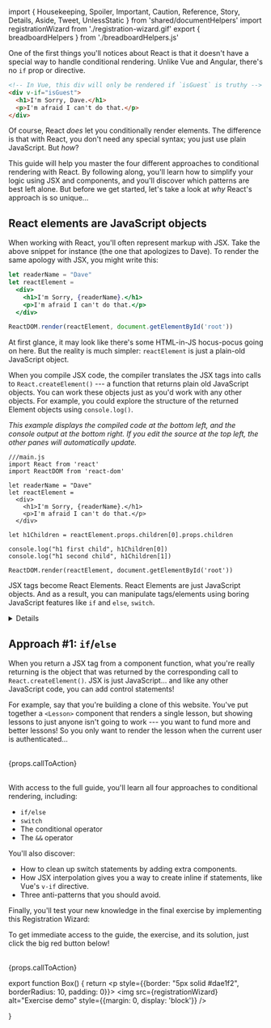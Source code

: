 import { Housekeeping, Spoiler, Important, Caution, Reference, Story, Details, Aside, Tweet, UnlessStatic } from 'shared/documentHelpers'
import registrationWizard from './registration-wizard.gif'
export { breadboardHelpers } from './breadboardHelpers.js'

One of the first things you'll notices about React is that it doesn't have a special way to handle conditional rendering. Unlike Vue and Angular, there's no `if` prop or directive.

```html
<!-- In Vue, this div will only be rendered if `isGuest` is truthy -->
<div v-if="isGuest">
  <h1>I'm Sorry, Dave.</h1>
  <p>I'm afraid I can't do that.</p>
</div>
```

Of course, React *does* let you conditionally render elements. The difference is that with React, you don't need any special syntax; you just use plain JavaScript. But *how*?

This guide will help you master the four different approaches to conditional rendering with React. By following along, you'll learn how to simplify your logic using JSX and components, and you'll discover which patterns are best left alone. But before we get started, let's take a look at *why* React's approach is so unique...


React elements are JavaScript objects
-------------------------------------

When working with React, you'll often represent markup with JSX. Take the above snippet for instance (the one that apologizes to Dave). To render the same apology with JSX, you might write this:

```jsx
let readerName = "Dave"
let reactElement =
  <div>
    <h1>I'm Sorry, {readerName}.</h1>
    <p>I'm afraid I can't do that.</p>
  </div>

ReactDOM.render(reactElement, document.getElementById('root'))
```

At first glance, it may look like there's some HTML-in-JS hocus-pocus going on here. But the reality is much simpler: `reactElement` is just a plain-old JavaScript object.

When you compile JSX code, the compiler translates the JSX tags into calls to `React.createElement()` --- a function that returns plain old JavaScript objects. You can work these objects just as you'd work with any other objects. For example, you could explore the structure of the returned Element objects using `console.log()`.

*This example displays the compiled code at the bottom left, and the console output at the bottom right. If you edit the source at the top left, the other panes will automatically update.*

```jsx{unpersisted,defaultLeftPanel=transformedSource,defaultRightPanel=console,defaultIsLeftPanelSplit}
///main.js
import React from 'react'
import ReactDOM from 'react-dom'

let readerName = "Dave"
let reactElement =
  <div>
    <h1>I'm Sorry, {readerName}.</h1>
    <p>I'm afraid I can't do that.</p>
  </div>

let h1Children = reactElement.props.children[0].props.children

console.log("h1 first child", h1Children[0])
console.log("h1 second child", h1Children[1])

ReactDOM.render(reactElement, document.getElementById('root'))
```

JSX tags become React Elements. React Elements are just JavaScript objects. And as a result, you can manipulate tags/elements using boring JavaScript features like `if` and `else`, `switch`.

<Aside>
<Details>

Want to figure out exactly what these Element objects are? Check out the free [Elements (are objects)](/courses/react-fundamentals/basics/elements-are-objects/) lesson from my [React fundamentals](/courses/react-fundamentals/) course.

</Details>
</Aside>


Approach #1: `if`/`else`
-----------------

When you return a JSX tag from a component function, what you're really returning is the object that was returned by the corresponding call to `React.createElement()`. JSX is just JavaScript... and like any other JavaScript code, you can add control statements!

For example, say that you're building a clone of this website. You've put together a `<Lesson>` component that renders a single lesson, but showing lessons to just anyone isn't going to work --- you want to fund more and better lessons! So you only want to render the lesson when the current user is authenticated...

<UnlessStatic>

<br />

<div>{props.callToAction}</div>

<br />

With access to the full guide, you'll learn all four approaches to conditional rendering, including:

- `if/else`
- `switch`
- The conditional operator
- The `&&` operator

You'll also discover:

- How to clean up switch statements by adding extra components.
- How JSX interpolation gives you a way to create inline if statements, like Vue's `v-if` directive.
- Three anti-patterns that you should avoid.

Finally, you'll test your new knowledge in the final exercise by implementing this Registration Wizard:

<Box />

To get immediate access to the guide, the exercise, and its solution, just click the big red button below!

<br />

<div>{props.callToAction}</div>

</UnlessStatic>

export function Box() {
  return <p style={{border: "5px solid #dae1f2", borderRadius: 10, padding: 0}}>
    <img src={registrationWizard} alt="Exercise demo" style={{margin: 0, display: 'block'}} />
  </p>
}